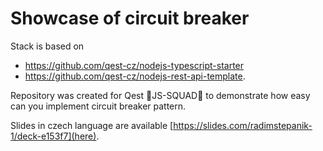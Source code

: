 # Showcase of circuit breaker
Stack is based on
- https://github.com/qest-cz/nodejs-typescript-starter
- https://github.com/qest-cz/nodejs-rest-api-template.

Repository was created for Qest 🎉JS-SQUAD🎉 to demonstrate how easy can you implement circuit breaker pattern.

Slides in czech language are available [https://slides.com/radimstepanik-1/deck-e153f7](here).